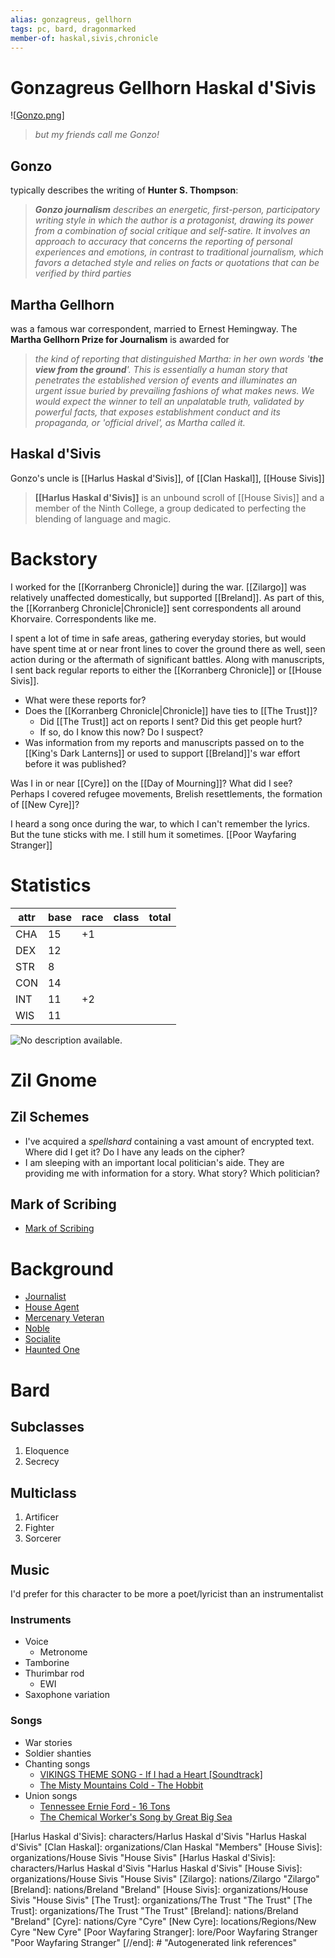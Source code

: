```yaml
---
alias: gonzagreus, gellhorn
tags: pc, bard, dragonmarked
member-of: haskal,sivis,chronicle
---
```

# Gonzagreus Gellhorn Haskal d'Sivis
![[Gonzo.png]]
> *but my friends call me Gonzo!*

## Gonzo

typically describes the writing of **Hunter S. Thompson**:

> _**Gonzo journalism** describes an energetic, first-person, participatory writing style in which the author is a protagonist, drawing its power from a combination of social critique and self-satire. It involves an approach to accuracy that concerns the reporting of personal experiences and emotions, in contrast to traditional journalism, which favors a detached style and relies on facts or quotations that can be verified by third parties_

## Martha Gellhorn

was a famous war correspondent, married to Ernest Hemingway. The **Martha Gellhorn Prize for Journalism** is awarded for

> _the kind of reporting that distinguished Martha: in her own words '**the view from the ground**'. This is essentially a human story that penetrates the established version of events and illuminates an urgent issue buried by prevailing fashions of what makes news. We would expect the winner to tell an unpalatable truth, validated by powerful facts, that exposes establishment conduct and its propaganda, or 'official drivel', as Martha called it._

## Haskal d'Sivis
 
Gonzo's uncle is [[Harlus Haskal d'Sivis]], of [[Clan Haskal]], [[House Sivis]]

> **[[Harlus Haskal d'Sivis]]** is an unbound scroll of [[House Sivis]] and a member of the Ninth College, a group dedicated to perfecting the blending of language and magic.

# Backstory

I worked for the [[Korranberg Chronicle]] during the war. [[Zilargo]] was relatively unaffected domestically, but supported [[Breland]]. As part of this, the [[Korranberg Chronicle|Chronicle]] sent correspondents all around Khorvaire. Correspondents like me.

I spent a lot of time in safe areas, gathering everyday stories, but would have spent time at or near front lines to cover the ground there as well, seen action during or the aftermath of significant battles. Along with manuscripts, I sent back regular reports to either the [[Korranberg Chronicle]] or [[House Sivis]].

-   What were these reports for?
-   Does the [[Korranberg Chronicle|Chronicle]] have ties to [[The Trust]]?
    -   Did [[The Trust]] act on reports I sent? Did this get people hurt?
    -   If so, do I know this now? Do I suspect?
-   Was information from my reports and manuscripts passed on to the [[King's Dark Lanterns]] or used to support [[Breland]]'s war effort before it was published?

Was I in or near [[Cyre]] on the [[Day of Mourning]]? What did I see? Perhaps I covered refugee movements, Brelish resettlements, the formation of [[New Cyre]]?

I heard a song once during the war, to which I can't remember the lyrics. But the tune sticks with me. I still hum it sometimes. [[Poor Wayfaring Stranger]]

# Statistics
|attr|base|race|class|total|
|----|----|----|-----|-----|
|CHA |15  |+1  |
|DEX |12  |    |
|STR |8   |    |
|CON |14  |    |
|INT |11  |+2  |
|WIS |11  |    |

    
![No description available.](https://scontent-atl3-1.xx.fbcdn.net/v/t1.15752-9/200437510_3043874752554252_3397575359943910393_n.png?_nc_cat=110&ccb=1-3&_nc_sid=ae9488&_nc_eui2=AeFFmwXE4_5XP3EqxPtO_Nc9QvJ3KryxwXRC8ncqvLHBdNIe-9Ed7MNCjRbpZPTAMxc&_nc_ohc=NtFwlTJ18doAX_-abId&_nc_ht=scontent-atl3-1.xx&oh=3fc375b52391fa17a3346de48fce0fde&oe=60E28973)

# Zil Gnome

## Zil Schemes
-   I've acquired a _spellshard_ containing a vast amount of encrypted text. Where did I get it? Do I have any leads on the cipher?
-   I am sleeping with an important local politician's aide. They are providing me with information for a story. What story? Which politician?

## Mark of Scribing
- [Mark of Scribing](https://5e.tools/feats.html#dragonmark%20of%20scribing_uaeberron,sublistselected:%7b%22items%22%3a%5b%5d%2c%22sources%22%3a%5b%5d%7d)

# Background
- [Journalist](https://www.5esrd.com/backgrounds/p-b-publishing/journalist/)
- [House Agent](https://5e.tools/backgrounds.html#house%20agent_erlw,sublistselected:%7b%22items%22%3a%5b%5d%2c%22sources%22%3a%5b%5d%7d)
- [Mercenary Veteran](https://5e.tools/backgrounds.html#mercenary%20veteran_scag,sublistselected:%7b%22items%22%3a%5b%5d%2c%22sources%22%3a%5b%5d%7d)
- [Noble](https://5e.tools/backgrounds.html#noble_phb,sublistselected:%7b%22items%22%3a%5b%5d%2c%22sources%22%3a%5b%5d%7d)
- [Socialite](https://www.5esrd.com/backgrounds/p-b-publishing/socialite/)
- [Haunted One](https://5e.tools/backgrounds.html#haunted%20one_cos,sublistselected:%7b%22items%22%3a%5b%5d%2c%22sources%22%3a%5b%5d%7d)

# Bard

## Subclasses
1. Eloquence
2. Secrecy

## Multiclass
1.  Artificer
2.  Fighter
3.  Sorcerer

## Music
I'd prefer for this character to be more a poet/lyricist than an instrumentalist

### Instruments
-   Voice
	-   Metronome
-   Tamborine
-   Thurimbar rod
	-   EWI
-   Saxophone variation

### Songs
-   War stories
-   Soldier shanties
-   Chanting songs
	-   [VIKINGS THEME SONG - If I had a Heart [Soundtrack]](https://www.youtube.com/watch?v=FFWVjdS1Kz4)
	-   [The Misty Mountains Cold - The Hobbit](https://www.youtube.com/watch?v=BEm0AjTbsac)
-   Union songs
	-   [Tennessee Ernie Ford - 16 Tons](https://www.youtube.com/watch?v=RRh0QiXyZSk)
	-   [The Chemical Worker's Song by Great Big Sea](https://www.youtube.com/watch?v=edAxujKev1I)

[//begin]: # "Autogenerated link references for markdown compatibility"
[Gonzo.png]: gonzo "Gonzagreus Gellhorn Haskal d'Sivis"
[Harlus Haskal d'Sivis]: characters/Harlus Haskal d'Sivis "Harlus Haskal d'Sivis"
[Clan Haskal]: organizations/Clan Haskal "Members"
[House Sivis]: organizations/House Sivis "House Sivis"
[Harlus Haskal d'Sivis]: characters/Harlus Haskal d'Sivis "Harlus Haskal d'Sivis"
[House Sivis]: organizations/House Sivis "House Sivis"
[Zilargo]: nations/Zilargo "Zilargo"
[Breland]: nations/Breland "Breland"
[House Sivis]: organizations/House Sivis "House Sivis"
[The Trust]: organizations/The Trust "The Trust"
[The Trust]: organizations/The Trust "The Trust"
[Breland]: nations/Breland "Breland"
[Cyre]: nations/Cyre "Cyre"
[New Cyre]: locations/Regions/New Cyre "New Cyre"
[Poor Wayfaring Stranger]: lore/Poor Wayfaring Stranger "Poor Wayfaring Stranger"
[//end]: # "Autogenerated link references"